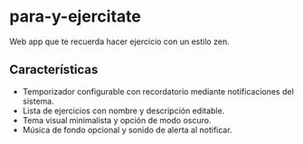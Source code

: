 # para-y-ejercitate
Web app que te recuerda hacer ejercicio con un estilo zen.

## Características

- Temporizador configurable con recordatorio mediante notificaciones del sistema.
- Lista de ejercicios con nombre y descripción editable.
- Tema visual minimalista y opción de modo oscuro.
- Música de fondo opcional y sonido de alerta al notificar.
